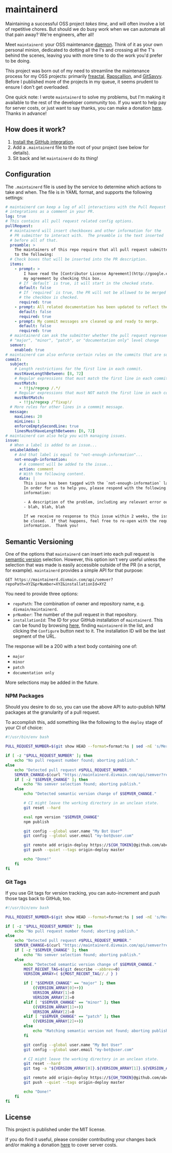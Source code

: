 # maintainerd

Maintaining a successful OSS project _takes time_, and will often involve a lot of repetitive chores.  But should we do busy work when we can automate all that pain away?  We're engineers, after all!

Meet `maintainerd`: your OSS maintenance [daemon][1].  Think of it as your own personal minion, dedicated to dotting all the I's and crossing all the T's behind the scenes, leaving you with more time to do the work you'd prefer to be doing.

This project was born out of my need to streamline the maintenance process for my OSS projects: primarily [freactal](https://github.com/FormidableLabs/freactal), [Rapscallion](https://github.com/FormidableLabs/rapscallion), and [GitSavvy](https://github.com/divmain/GitSavvy).  Before I published more of the projects in my queue, it seems prudent to ensure I don't get overloaded.

One quick note: I wrote `maintainerd` to solve my problems, but I'm making it available to the rest of the developer community too.  If you want to help pay for server costs, or just want to say thanks, you can make a donation [here](https://donorbox.org/maintainerd).  Thanks in advance!

[1]: https://en.wikipedia.org/wiki/Daemon_(computing)


## How does it work?

1. [Install the GitHub integration](https://github.com/apps/maintainerd).
2. Add a `.maintainerd` file to the root of your project (see below for details).
3. Sit back and let `maintainerd` do its thing!


## Configuration

The `.maintainerd` file is used by the service to determine which actions to take and when.  The file is in YAML format, and supports the following settings:

```yaml
# maintainerd can keep a log of all interactions with the Pull Request
# integrations as a comment in your PR.
log: true
# This contains all pull request related config options.
pullRequest:
  # maintainerd will insert checkboxes and other information for the
  # PR submitter to interact with.  The preamble is the text inserted
  # before all of that.
  preamble: >
    The maintainers of this repo require that all pull request submitters agree and adhere
    to the following:
  # Check boxes that will be inserted into the PR description.
  items:
    - prompt: >
        I have read the [Contributor License Agreement](http://google.com), and indicate
        my agreement by checking this box.
      # If `default` is true, it will start in the checked state.
      default: false
      # If `required` is true, the PR will not be allowed to be merged before
      # the checkbox is checked.
      required: true
    - prompt: All related documentation has been updated to reflect the changes made.
      default: false
      required: true
    - prompt: My commit messages are cleaned up and ready to merge.
      default: false
      required: true
  # maintainerd can ask the submitter whether the pull request represents a
  # "major", "minor", "patch", or "documentation only" level change
  semver:
    enabled: true
# maintainerd can also enforce certain rules on the commits that are submitted
commit:
  subject:
    # Length restrictions for the first line in each commit.
    mustHaveLengthBetween: [8, 72]
    # Regular expressions that must match the first line in each commit.
    mustMatch:
      - !!js/regexp /.*/
    # Regular expressions that must NOT match the first line in each commit.
    mustNotMatch:
      - !!js/regexp /^fixup!/
  # More rules for other lines in a commmit message.
  message:
    maxLines: 20
    minLines: 1
    enforceEmptySecondLine: true
    linesMustHaveLengthBetween: [0, 72]
# maintainerd can also help you with managing issues.
issue:
  # When a label is added to an issue...
  onLabelAdded:
    # And that label is equal to "not-enough-information"...
    not-enough-information:
      # A comment will be added to the issue...
      action: comment
      # With the following content.
      data: |
        This issue has been tagged with the `not-enough-information` label.
        In order for us to help you, please respond with the following
        information:

        - A description of the problem, including any relevant error output that you find in the Sublime console.
        - blah, blah, blah

        If we receive no response to this issue within 2 weeks, the issue will
        be closed.  If that happens, feel free to re-open with the requested
        information.  Thank you!
```

## Semantic Versioning

One of the options that `maintainerd` can insert into each pull request is [semantic version](http://semver.org) selection.  However, this option isn't very useful unless the selection that was made is easily accessible outside of the PR (in a script, for example).  `maintainerd` provides a simple API for that purpose:

`GET https://maintainerd.divmain.com/api/semver?repoPath=XYZ&prNumber=XYZ&installationId=XYZ`

You need to provide three options:

- `repoPath`: The combination of owner and repository name, e.g. `divmain/maintainerd`.
- `prNumber`: The number of the pull request in that repository.
- `installationId`: The ID for your GitHub installation of `maintainerd`.  This can be found by browsing [here](https://github.com/settings/installations), finding `maintainerd` in the list, and clicking the `Configure` button next to it.  The installation ID will be the last segment of the URL.

The response will be a 200 with a text body containing one of:

- `major`
- `minor`
- `patch`
- `documentation only`

More selections may be added in the future.


### NPM Packages

Should you desire to do so, you can use the above API to auto-publish NPM packages at the granularity of a pull request.

To accomplish this, add something like the following to the `deploy` stage of your CI of choice:

```sh
#!/usr/bin/env bash

PULL_REQUEST_NUMBER=$(git show HEAD --format=format:%s | sed -nE 's/Merge pull request #([0-9]+).*/\1/p')

if [ -z "$PULL_REQUEST_NUMBER" ]; then
    echo "No pull request number found; aborting publish."
else
    echo "Detected pull request #$PULL_REQUEST_NUMBER."
    SEMVER_CHANGE=$(curl "https://maintainerd.divmain.com/api/semver?repoPath=abc/xyz&installationId=55555&prNumber=$PULL_REQUEST_NUMBER")
    if [ -z "$SEMVER_CHANGE" ]; then
        echo "No semver selection found; aborting publish."
    else
        echo "Detected semantic version change of $SEMVER_CHANGE."

        # CI might leave the working directory in an unclean state.
        git reset --hard

        eval npm version "$SEMVER_CHANGE"
        npm publish

        git config --global user.name "My Bot User"
        git config --global user.email "my-bot@user.com"

        git remote add origin-deploy https://${GH_TOKEN}@github.com/abc/xyz.git > /dev/null 2>&1
        git push --quiet --tags origin-deploy master

        echo "Done!"
    fi
fi
```

### Git Tags

If you use Git tags for version tracking, you can auto-increment and push those tags back to GitHub, too.

```sh
#!/usr/bin/env bash

PULL_REQUEST_NUMBER=$(git show HEAD --format=format:%s | sed -nE 's/Merge pull request #([0-9]+).*/\1/p')

if [ -z "$PULL_REQUEST_NUMBER" ]; then
    echo "No pull request number found; aborting publish."
else
    echo "Detected pull request #$PULL_REQUEST_NUMBER."
    SEMVER_CHANGE=$(curl "https://maintainerd.divmain.com/api/semver?repoPath=abc/xyz&installationId=55555&prNumber=$PULL_REQUEST_NUMBER")
    if [ -z "$SEMVER_CHANGE" ]; then
        echo "No semver selection found; aborting publish."
    else
        echo "Detected semantic version change of $SEMVER_CHANGE."
        MOST_RECENT_TAG=$(git describe --abbrev=0)
        VERSION_ARRAY=( ${MOST_RECENT_TAG//./ } )

        if [ "$SEMVER_CHANGE" == "major" ]; then
            ((VERSION_ARRAY[0]++))
            VERSION_ARRAY[1]=0
            VERSION_ARRAY[2]=0
        elif [ "$SEMVER_CHANGE" == "minor" ]; then
            ((VERSION_ARRAY[1]++))
            VERSION_ARRAY[2]=0
        elif [ "$SEMVER_CHANGE" == "patch" ]; then
            ((VERSION_ARRAY[2]++))
        else
            echo "Matching semantic version not found; aborting publish."
        fi

        git config --global user.name "My Bot User"
        git config --global user.email "my-bot@user.com"

        # CI might leave the working directory in an unclean state.
        git reset --hard
        git tag -a "${VERSION_ARRAY[0]}.${VERSION_ARRAY[1]}.${VERSION_ARRAY[2]}" -m "v${VERSION_ARRAY[0]}.${VERSION_ARRAY[1]}.${VERSION_ARRAY[2]}"

        git remote add origin-deploy https://${GH_TOKEN}@github.com/abc/xyz.git > /dev/null 2>&1
        git push --quiet --tags origin-deploy master

        echo "Done!"
    fi
fi
```


## License

This project is published under the MIT license.

If you do find it useful, please consider contributing your changes back and/or making a donation [here](https://donorbox.org/maintainerd) to cover server costs.
